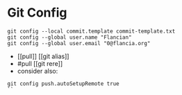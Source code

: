 # Git Config

```
git config --local commit.template commit-template.txt
git config --global user.name "Flancian"
git config --global user.email "0@flancia.org"
```
- [[pull]] [[git alias]]
- #pull [[git rere]]
- consider also:

```
git config push.autoSetupRemote true
``